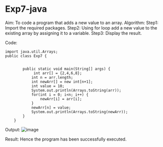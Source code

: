 # Exp7-java
Aim:
To code a program that adds a new value to an array.
Algorithm:
Step1:
Import the required packages.
Step2:
Using for loop add a new value to the existing array by assigning it to a variable.
Step3:
 Display the result.

Code:
```
import java.util.Arrays;
public class Exp7 {


        public static void main(String[] args) {
             int arr[] = {2,4,6,8};
            int n = arr.length;
            int newArr[] = new int[n+1];
            int value = 10;
            System.out.println(Arrays.toString(arr));
            for(int i = 0; i<n; i++) {
                newArr[i] = arr[i];
            }
            newArr[n] = value;
            System.out.println(Arrays.toString(newArr));
        }
    }

```
Output:
![image](https://github.com/Archana2003-Jkumar/Exp7-java/assets/93427594/de14a76e-6ddb-4810-8c72-340c4da3ffb6)

Result:
Hence the program has been successfully executed.
